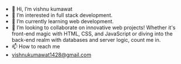 - 👋 Hi, I’m vishnu kumawat
- 👀 I’m interested in full stack development.
- 🌱 I’m currently learning web development.
- 💞️ I’m looking to collaborate on innovative web projects! Whether it's front-end magic with HTML, CSS, and JavaScript or diving into the back-end realm with databases and server logic, count me in. 
- 📫 How to reach me
- vishnukumawat1428@gmail.com

<!---
Kumawat-wishnu/Kumawat-wishnu is a ✨ special ✨ repository because its `README.md` (this file) appears on your GitHub profile.
You can click the Preview link to take a look at your changes.
--->
